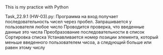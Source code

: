 This is my practice with Python

Task_22.9.1 (HW-03).py:
Программа на вход получает последовательность чисел через пробел.
Запрашивается у пользователя любое число
Проводится проверка, что введенные данные это числа
Преобразование последовательности в список
Сортировка списка
Устанавливается номер позиции элемента, который меньше введенного пользователем чисоа, а следующий больше или равен этому числу
